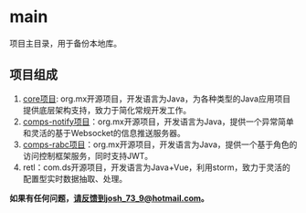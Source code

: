 # main
项目主目录，用于备份本地库。

## 项目组成
1. [core项目](mx/core): org.mx开源项目，开发语言为Java，为各种类型的Java应用项目提供底层架构支持，致力于简化常规开发工作。
2. [comps-notify项目](mx/comps/notify)：org.mx开源项目，开发语言为Java，提供一个异常简单和灵活的基于Websocket的信息推送服务器。
3. [comps-rabc项目](mx/comps/rabc)：org.mx开源项目，开发语言为Java，提供一个基于角色的访问控制框架服务，同时支持JWT。
4. retl：com.ds开源项目，开发语言为Java+Vue，利用storm，致力于灵活的配置型实时数据抽取、处理。

**如果有任何问题，请反馈到josh_73_9@hotmail.com。**
